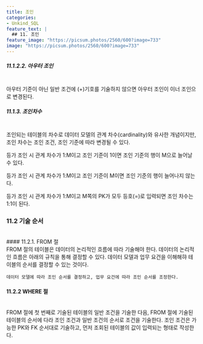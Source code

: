 ```yaml
---
title: 조인
categories:
- Unkind_SQL
feature_text: |
  ## 11. 조인
feature_image: "https://picsum.photos/2560/600?image=733"
image: "https://picsum.photos/2560/600?image=733"
---
```

<style>
	thead td { text-align: center; }
	td { border: 1px solid #444444; }
</style>

##### 11.1.2.2. 아우터 조인
<br/>
아우터 기준이 아닌 일반 조건에 (+)기호를 기술하지 않으면 아우터 조인이 이너 조인으로 변경된다.  

##### 11.1.3. 조인차수
<br/>
조인되는 테이블의 차수로 데이터 모델의 관계 차수(cardinality)와 유사한 개념이지만, 조인 차수는 조인 조건, 조인 기준에 따라 변경될 수 있다.  

등가 조인 시 관계 차수가 1:M이고 조인 기준이 1이면 조인 기준의 행이 M으로 늘어날 수 있다.  

등가 조인 시 관계 차수가 1:M이고 조인 기준이 M이면 조인 기준의 행이 늘어나지 않는다.  

등가 조인 시 관계 차수가 1:M이고 M쪽의 PK가 모두 등호(=)로 입력되면 조인 차수는 1:1이 된다.  

### 11.2 기술 순서
<br/>
#### 11.2.1. FROM 절
<br/>
FROM 절의 테이블은 데이터의 논리적인 흐름에 따라 기술해야 한다. 데이터의 논리적인 흐름은 아래의 규칙을 통해 결정할 수 있다. 데이터 모델과 업무 요건을 이해해햐 테이블의 순서를 결정할 수 있는 것이다.  

```text
데이터 모델에 따라 조인 순서를 결정하고, 업무 요건에 따라 조인 순서를 조정한다.
```

#### 11.2.2 WHERE 절
<br/>
FROM 절에 첫 번째로 기술된 테이블의 일반 조건을 기술한 다음, FROM 절에 기술된 테이블의 순서에 다라 조인 조건과 일반 조건의 순서로 조건을 기술한다. 조인 조건은 가능한 PK와 FK 순서대로 기술하고, 먼저 조회된 테이블의 값이 입력되는 형태로 작성한다.  
